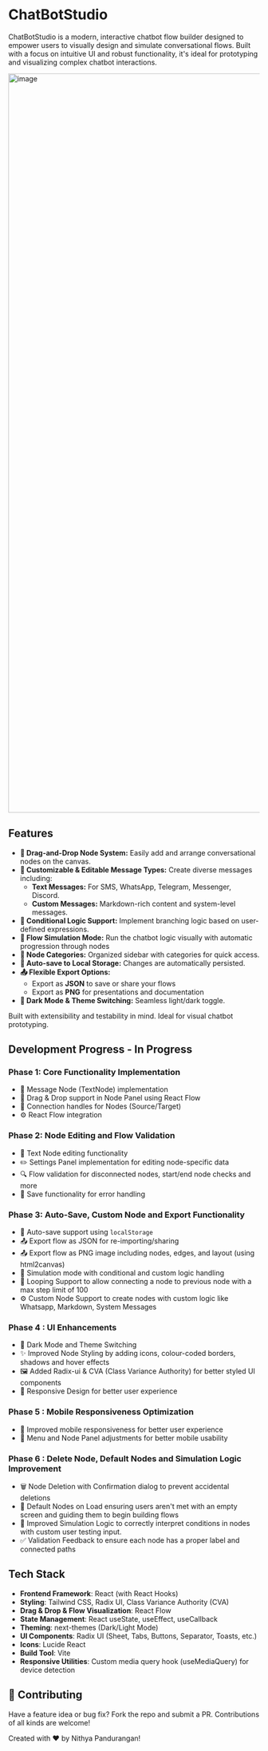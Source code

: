 # ChatBotStudio

ChatBotStudio is a modern, interactive chatbot flow builder designed to empower users to visually design and simulate conversational flows. Built with a focus on intuitive UI and robust functionality, it's ideal for prototyping and visualizing complex chatbot interactions.

<img width="2872" height="1482" alt="image" src="https://github.com/user-attachments/assets/890111f5-7588-4a84-b876-34375790045c" />

## Features

- **🧱 Drag-and-Drop Node System:** Easily add and arrange conversational nodes on the canvas.
- **💬 Customizable & Editable Message Types:** Create diverse messages including:
  - **Text Messages:** For SMS, WhatsApp, Telegram, Messenger, Discord.
  - **Custom Messages:** Markdown-rich content and system-level messages.
- **🧠 Conditional Logic Support:** Implement branching logic based on user-defined expressions.
- **🔁 Flow Simulation Mode:** Run the chatbot logic visually with automatic progression through nodes
- **🎨 Node Categories:** Organized sidebar with categories for quick access.
- **💾 Auto-save to Local Storage:** Changes are automatically persisted.
- **📤 Flexible Export Options:**
  - Export as **JSON** to save or share your flows
  - Export as **PNG** for presentations and documentation
- **🌙 Dark Mode & Theme Switching:** Seamless light/dark toggle.

Built with extensibility and testability in mind. Ideal for visual chatbot prototyping.

## Development Progress - In Progress

### Phase 1: Core Functionality Implementation

- 💬 Message Node (TextNode) implementation
- 🔗 Drag & Drop support in Node Panel using React Flow
- 🔌 Connection handles for Nodes (Source/Target)
- ⚙️ React Flow integration

### Phase 2: Node Editing and Flow Validation

- 📝 Text Node editing functionality
- ✏️ Settings Panel implementation for editing node-specific data
- 🔍 Flow validation for disconnected nodes, start/end node checks and more
- 💾 Save functionality for error handling

### Phase 3: Auto-Save, Custom Node and Export Functionality

- 💾 Auto-save support using `localStorage`
- 📤 Export flow as JSON for re-importing/sharing
- 📤 Export flow as PNG image including nodes, edges, and layout (using html2canvas)
- 🔌 Simulation mode with conditional and custom logic handling
- 🚦 Looping Support to allow connecting a node to previous node with a max step limit of 100
- ⚙️ Custom Node Support to create nodes with custom logic like Whatsapp, Markdown, System Messages

### Phase 4 : UI Enhancements

- 🎨 Dark Mode and Theme Switching
- ✨ Improved Node Styling by adding icons, colour-coded borders, shadows and hover effects
- 🖼️ Added Radix-ui & CVA (Class Variance Authority) for better styled UI components
- 🚀 Responsive Design for better user experience

### Phase 5 : Mobile Responsiveness Optimization

- 📱 Improved mobile responsiveness for better user experience
- 📱 Menu and Node Panel adjustments for better mobile usability

### Phase 6 : Delete Node, Default Nodes and Simulation Logic Improvement

- 🗑️ Node Deletion with Confirmation dialog to prevent accidental deletions
- 🧱 Default Nodes on Load ensuring users aren't met with an empty screen and guiding them to begin building flows
- 🧠 Improved Simulation Logic to correctly interpret conditions in nodes with custom user testing input.
- ✅ Validation Feedback to ensure each node has a proper label and connected paths

## Tech Stack

- **Frontend Framework**: React (with React Hooks)
- **Styling**: Tailwind CSS, Radix UI, Class Variance Authority (CVA)
- **Drag & Drop & Flow Visualization**: React Flow
- **State Management**: React useState, useEffect, useCallback 
- **Theming**: next-themes (Dark/Light Mode)
- **UI Components**: Radix UI (Sheet, Tabs, Buttons, Separator, Toasts, etc.)
- **Icons**: Lucide React
- **Build Tool**: Vite
- **Responsive Utilities**: Custom media query hook (useMediaQuery) for device detection

## 🤝 Contributing

Have a feature idea or bug fix? Fork the repo and submit a PR. Contributions of all kinds are welcome!

Created with ❤️ by Nithya Pandurangan!
